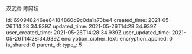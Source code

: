 汉武帝 陈阿娇

id: 690948246ee84184860d9c0da1a73be4
created_time: 2021-05-26T14:28:34.939Z
updated_time: 2021-05-26T14:28:34.939Z
user_created_time: 2021-05-26T14:28:34.939Z
user_updated_time: 2021-05-26T14:28:34.939Z
encryption_cipher_text: 
encryption_applied: 0
is_shared: 0
parent_id: 
type_: 5